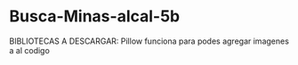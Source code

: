 # Busca-Minas-alcal-5b

BIBLIOTECAS A DESCARGAR: Pillow funciona para podes agregar imagenes a al codigo
